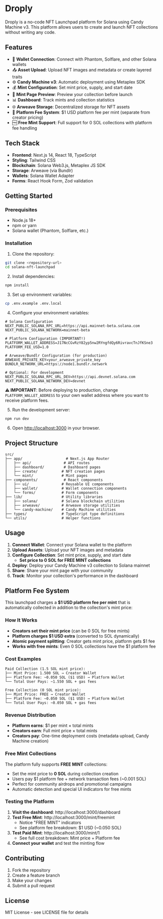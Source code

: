 # Droply

Droply is a no-code NFT Launchpad platform for Solana using Candy Machine v3. This platform allows users to create and launch NFT collections without writing any code.

## Features

- 🔗 **Wallet Connection**: Connect with Phantom, Solflare, and other Solana wallets
- 📤 **Asset Upload**: Upload NFT images and metadata or create layered traits
- ⚙️ **Candy Machine v3**: Automatic deployment using Metaplex SDK
- 💰 **Mint Configuration**: Set mint price, supply, and start date
- 🎨 **Mint Page Preview**: Preview your collection before launch
- 📊 **Dashboard**: Track mints and collection statistics
- 🌐 **Arweave Storage**: Decentralized storage for NFT assets
- 💸 **Platform Fee System**: $1 USD platform fee per mint (separate from creator pricing)
- 🆓 **Free Mint Support**: Full support for 0 SOL collections with platform fee handling

## Tech Stack

- **Frontend**: Next.js 14, React 18, TypeScript
- **Styling**: Tailwind CSS
- **Blockchain**: Solana Web3.js, Metaplex JS SDK
- **Storage**: Arweave (via Bundlr)
- **Wallets**: Solana Wallet Adapter
- **Forms**: React Hook Form, Zod validation

## Getting Started

### Prerequisites

- Node.js 18+ 
- npm or yarn
- Solana wallet (Phantom, Solflare, etc.)

### Installation

1. Clone the repository:
```bash
git clone <repository-url>
cd solana-nft-launchpad
```

2. Install dependencies:
```bash
npm install
```

3. Set up environment variables:
```bash
cp .env.example .env.local
```

4. Configure your environment variables:
```env
# Solana Configuration
NEXT_PUBLIC_SOLANA_RPC_URL=https://api.mainnet-beta.solana.com
NEXT_PUBLIC_SOLANA_NETWORK=mainnet-beta

# Platform Configuration (IMPORTANT!)
PLATFORM_WALLET_ADDRESS=J17NcCGvRzY82yp5nw2RYngfdQy6RivravcTnJfKSne3
PLATFORM_FEE_USD=1.0

# Arweave/Bundlr Configuration (for production)
ARWEAVE_PRIVATE_KEY=your_arweave_private_key
BUNDLR_NETWORK_URL=https://node1.bundlr.network

# Optional: For development
NEXT_PUBLIC_SOLANA_RPC_URL_DEV=https://api.devnet.solana.com
NEXT_PUBLIC_SOLANA_NETWORK_DEV=devnet
```

**⚠️ IMPORTANT**: Before deploying to production, change `PLATFORM_WALLET_ADDRESS` to your own wallet address where you want to receive platform fees.

5. Run the development server:
```bash
npm run dev
```

6. Open [http://localhost:3000](http://localhost:3000) in your browser.

## Project Structure

```
src/
├── app/                    # Next.js App Router
│   ├── api/               # API routes
│   ├── dashboard/         # Dashboard pages
│   ├── create/           # NFT creation pages
│   └── mint/             # Mint pages
├── components/            # React components
│   ├── ui/               # Reusable UI components
│   ├── wallet/           # Wallet connection components
│   └── forms/            # Form components
├── lib/                  # Utility libraries
│   ├── solana/           # Solana blockchain utilities
│   ├── arweave/          # Arweave storage utilities
│   └── candy-machine/    # Candy Machine utilities
├── types/                # TypeScript type definitions
└── utils/                # Helper functions
```

## Usage

1. **Connect Wallet**: Connect your Solana wallet to the platform
2. **Upload Assets**: Upload your NFT images and metadata
3. **Configure Collection**: Set mint price, supply, and start date
   - **Set price to 0 SOL for FREE MINT collections**
4. **Deploy**: Deploy your Candy Machine v3 collection to Solana mainnet
5. **Share**: Share your mint page with your community
6. **Track**: Monitor your collection's performance in the dashboard

## Platform Fee System

This launchpad charges a **$1 USD platform fee per mint** that is automatically collected in addition to the collection's mint price:

### How It Works
- **Creators set their mint price** (can be 0 SOL for free mints)
- **Platform charges $1 USD extra** (converted to SOL dynamically)
- **Atomic payment splitting**: Creator gets mint price, platform gets $1 fee
- **Works with free mints**: Even 0 SOL collections have the $1 platform fee

### Cost Examples
```
Paid Collection (1.5 SOL mint price):
├── Mint Price: 1.500 SOL → Creator Wallet
├── Platform Fee: ~0.050 SOL ($1 USD) → Platform Wallet
└── Total User Pays: ~1.550 SOL + gas fees

Free Collection (0 SOL mint price):
├── Mint Price: FREE → Creator Wallet  
├── Platform Fee: ~0.050 SOL ($1 USD) → Platform Wallet
└── Total User Pays: ~0.050 SOL + gas fees
```

### Revenue Distribution
- **Platform earns**: $1 per mint × total mints
- **Creators earn**: Full mint price × total mints
- **Creators pay**: One-time deployment costs (metadata upload, Candy Machine creation)

### Free Mint Collections

The platform fully supports **FREE MINT** collections:
- Set the mint price to **0 SOL** during collection creation
- Users pay $1 platform fee + network transaction fees (~0.001 SOL)
- Perfect for community airdrops and promotional campaigns
- Automatic detection and special UI indicators for free mints

### Testing the Platform

1. **Visit the dashboard**: http://localhost:3000/dashboard
2. **Test Free Mint**: http://localhost:3000/mint/freemint
   - Notice "FREE MINT" indicators
   - See platform fee breakdown: $1 USD (~0.050 SOL)
3. **Test Paid Mint**: http://localhost:3000/mint/1
   - See full cost breakdown: Mint price + Platform fee
4. **Connect your wallet** and test the minting flow

## Contributing

1. Fork the repository
2. Create a feature branch
3. Make your changes
4. Submit a pull request

## License

MIT License - see LICENSE file for details

